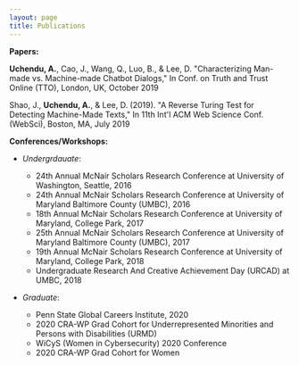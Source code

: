```yaml
---
layout: page
title: Publications
---
```


**Papers:** 

**Uchendu, A.**, Cao, J., Wang, Q., Luo, B., & Lee, D. "Characterizing Man-made vs. Machine-made
Chatbot Dialogs," In Conf. on Truth and Trust Online (TTO), London, UK, October 2019

Shao, J., **Uchendu, A.**, & Lee, D. (2019). "A Reverse Turing Test for Detecting Machine-Made
Texts," In 11th Int'l ACM Web Science Conf. (WebSci), Boston, MA, July 2019


**Conferences/Workshops:**
* *Undergrdauate*: 
  * 24th Annual McNair Scholars Research Conference at University of Washington, Seattle, 2016
  * 24th Annual McNair Scholars Research Conference at University of Maryland Baltimore County (UMBC), 2016
  * 18th Annual McNair Scholars Research Conference at University of Maryland, College Park, 2017
  * 25th Annual McNair Scholars Research Conference at University of Maryland Baltimore County (UMBC), 2017
  * 19th Annual McNair Scholars Research Conference at University of Maryland, College Park, 2018
  * Undergraduate Research And Creative Achievement Day (URCAD) at UMBC, 2018


* *Graduate*:
  * Penn State Global Careers Institute, 2020
  * 2020 CRA-WP Grad Cohort for Underrepresented Minorities and Persons with Disabilities (URMD)
  * WiCyS (Women in Cybersecurity) 2020 Conference 
  * 2020 CRA-WP Grad Cohort for Women



